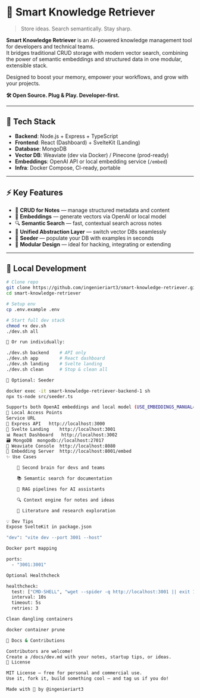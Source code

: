 # 🧠 Smart Knowledge Retriever

> Store ideas. Search semantically. Stay sharp.

**Smart Knowledge Retriever** is an AI-powered knowledge management tool for developers and technical teams.  
It bridges traditional CRUD storage with modern vector search, combining the power of semantic embeddings and structured data in one modular, extensible stack.

Designed to boost your memory, empower your workflows, and grow with your projects.

**🛠️ Open Source. Plug & Play. Developer-first.**

---

## 🚀 Tech Stack

- **Backend**: Node.js + Express + TypeScript  
- **Frontend**: React (Dashboard) + SvelteKit (Landing)  
- **Database**: MongoDB  
- **Vector DB**: Weaviate (dev via Docker) / Pinecone (prod-ready)  
- **Embeddings**: OpenAI API or local embedding service (`/embed`)  
- **Infra**: Docker Compose, CI-ready, portable

---

## ⚡ Key Features

- 📝 **CRUD for Notes** — manage structured metadata and content  
- 📐 **Embeddings** — generate vectors via OpenAI or local model  
- 🔍 **Semantic Search** — fast, contextual search across notes  
- 🧠 **Unified Abstraction Layer** — switch vector DBs seamlessly  
- 🌱 **Seeder** — populate your DB with examples in seconds  
- 🧰 **Modular Design** — ideal for hacking, integrating or extending

---

## 🧪 Local Development

```bash
# Clone repo
git clone https://github.com/ingenieriart3/smart-knowledge-retriever.git
cd smart-knowledge-retriever

# Setup env
cp .env.example .env

# Start full dev stack
chmod +x dev.sh
./dev.sh all

🔧 Or run individually:

./dev.sh backend    # API only
./dev.sh app        # React dashboard
./dev.sh landing    # Svelte landing
./dev.sh clean      # Stop & clean all

🌱 Optional: Seeder

docker exec -it smart-knowledge-retriever-backend-1 sh
npx ts-node src/seeder.ts

Supports both OpenAI embeddings and local model (USE_EMBEDDINGS_MANUAL=true).
🔗 Local Access Points
Service	URL
🧠 Express API	http://localhost:3000
🎯 Svelte Landing	http://localhost:3001
📊 React Dashboard	http://localhost:3002
🗃️ MongoDB	mongodb://localhost:27017
📡 Weaviate Console	http://localhost:8080
🤖 Embedding Server	http://localhost:8001/embed
✨ Use Cases

    🧠 Second brain for devs and teams

    📚 Semantic search for documentation

    💬 RAG pipelines for AI assistants

    🔍 Context engine for notes and ideas

    🧾 Literature and research exploration

💡 Dev Tips
Expose SvelteKit in package.json

"dev": "vite dev --port 3001 --host"

Docker port mapping

ports:
  - "3001:3001"

Optional Healthcheck

healthcheck:
  test: ["CMD-SHELL", "wget --spider -q http://localhost:3001 || exit 1"]
  interval: 10s
  timeout: 5s
  retries: 3

Clean dangling containers

docker container prune

📄 Docs & Contributions

Contributors are welcome!
Create a /docs/dev.md with your notes, startup tips, or ideas.
🪪 License

MIT License — free for personal and commercial use.
Use it, fork it, build something cool — and tag us if you do!

Made with 🧠 by @ingenieriart3
